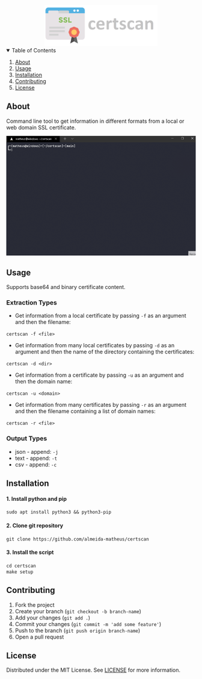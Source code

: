 <div align="center">
  <img src="./assets/certscan-logo.png" width="300px" alt="certscan logo">
</div>

<details open="open">
  <summary>Table of Contents</summary>
  <ol>
    <li><a href="#about">About</a></li>
    <li><a href="#usage">Usage</a></li>
    <li><a href="#installation">Installation</a></li>
    <li><a href="#contributing">Contributing</a></li>
    <li><a href="#license">License</a></li>
  </ol>
</details>

## About
Command line tool to get information in different formats from a local or web domain SSL certificate.

<img src="./assets/certscan.gif" alt="certscan">

## Usage

Supports base64 and binary certificate content.

### Extraction Types

- Get information from a local certificate by passing `-f` as an argument and then the filename:

`certscan -f <file>`

- Get information from many local certificates by passing `-d` as an argument and then the name of the directory containing the certificates:

`certscan -d <dir>`

- Get information from a certificate by passing `-u` as an argument and then the domain name:

`certscan -u <domain>`

- Get information from many certificates by passing `-r` as an argument and then the filename containing a list of domain names:

`certscan -r <file>`

### Output Types

- json - append:  `-j`
- text - append: `-t`
- csv - append: `-c`

## Installation

#### 1. Install python and pip
```
sudo apt install python3 && python3-pip
```

#### 2. Clone git repository
```
git clone https://github.com/almeida-matheus/certscan
```

#### 3. Install the script
```
cd certscan
make setup
```

## Contributing
1. Fork the project
2. Create your branch (`git checkout -b branch-name`)
3. Add your changes (`git add .`)
4. Commit your changes (`git commit -m 'add some feature'`)
5. Push to the branch (`git push origin branch-name`)
6. Open a pull request

## License
Distributed under the MIT License. See [LICENSE](LICENSE) for more information.